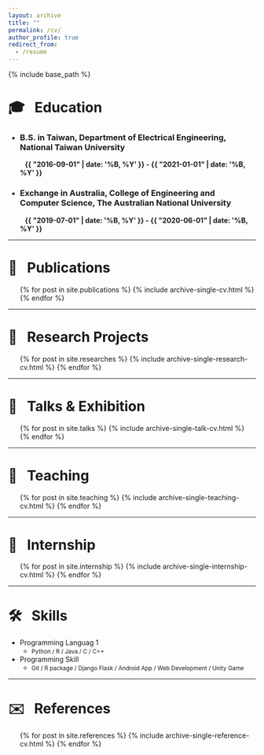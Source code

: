 ```yaml
---
layout: archive
title: ""
permalink: /cv/
author_profile: true
redirect_from:
  - /resume
---
```


{% include base_path %}

🎓 &nbsp; Education
======
<ul>
  <div class="{{ include.type | default: "list" }}__item">
    <article class="archive__item" itemscope itemtype="http://schema.org/CreativeWork">
      <li>
        <h3 class="archive__item-title" itemprop="headline">B.S. in Taiwan, Department of Electrical Engineering, National Taiwan University</h3>
        <p class="page__meta"><b><i class="fas fa-clock" aria-hidden="true"></i> &nbsp;&nbsp;  {{ "2016-09-01" | date: '%B, %Y' }}  - {{ "2021-01-01" | date: '%B, %Y' }}</b></p>
      </li>
    </article>
  </div>

  <div class="{{ include.type | default: "list" }}__item">
    <article class="archive__item" itemscope itemtype="http://schema.org/CreativeWork">
      <li>
        <h3 class="archive__item-title" itemprop="headline">Exchange in Australia, College of Engineering and Computer Science, The Australian National University</h3>
        <p class="page__meta"><b><i class="fas fa-clock" aria-hidden="true"></i> &nbsp;&nbsp;  {{ "2019-07-01" | date: '%B, %Y' }}  - {{ "2020-06-01" | date: '%B, %Y' }}</b></p>
      </li>
    </article>
  </div>
</ul>

---

📔 &nbsp; Publications
======
  <ul>{% for post in site.publications %}
    {% include archive-single-cv.html %}
  {% endfor %}</ul>

  ---

🔬 &nbsp; Research Projects
======
  <ul>{% for post in site.researches %}
    {% include archive-single-research-cv.html %}
  {% endfor %}</ul>

  ---

🎤 &nbsp; Talks & Exhibition
======
  <ul>{% for post in site.talks %}
    {% include archive-single-talk-cv.html %}
  {% endfor %}</ul>

  ---

🏫 &nbsp; Teaching
======
  <ul>{% for post in site.teaching %}
    {% include archive-single-teaching-cv.html %}
  {% endfor %}</ul>

---

💼 &nbsp; Internship
======
<ul>{% for post in site.internship %}
  {% include archive-single-internship-cv.html %}
{% endfor %}</ul>

---

🛠 &nbsp; Skills
======
* Programming Languag 1
  * <small>Python / R / Java / C / C++</small>
* Programming Skill
  * <small>Git / R package / Django Flask / Android App / Web Development / Unity Game</small>

---

✉️ &nbsp; References
======
<ul>{% for post in site.references %}
  {% include archive-single-reference-cv.html %}
{% endfor %}</ul>
